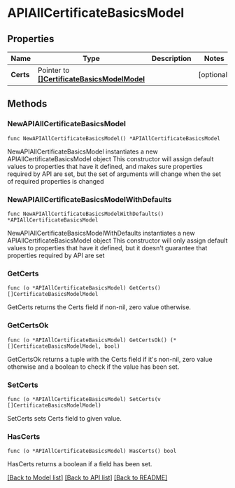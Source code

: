 # APIAllCertificateBasicsModel

## Properties

Name | Type | Description | Notes
------------ | ------------- | ------------- | -------------
**Certs** | Pointer to [**[]CertificateBasicsModelModel**](CertificateBasicsModelModel.md) |  | [optional] 

## Methods

### NewAPIAllCertificateBasicsModel

`func NewAPIAllCertificateBasicsModel() *APIAllCertificateBasicsModel`

NewAPIAllCertificateBasicsModel instantiates a new APIAllCertificateBasicsModel object
This constructor will assign default values to properties that have it defined,
and makes sure properties required by API are set, but the set of arguments
will change when the set of required properties is changed

### NewAPIAllCertificateBasicsModelWithDefaults

`func NewAPIAllCertificateBasicsModelWithDefaults() *APIAllCertificateBasicsModel`

NewAPIAllCertificateBasicsModelWithDefaults instantiates a new APIAllCertificateBasicsModel object
This constructor will only assign default values to properties that have it defined,
but it doesn't guarantee that properties required by API are set

### GetCerts

`func (o *APIAllCertificateBasicsModel) GetCerts() []CertificateBasicsModelModel`

GetCerts returns the Certs field if non-nil, zero value otherwise.

### GetCertsOk

`func (o *APIAllCertificateBasicsModel) GetCertsOk() (*[]CertificateBasicsModelModel, bool)`

GetCertsOk returns a tuple with the Certs field if it's non-nil, zero value otherwise
and a boolean to check if the value has been set.

### SetCerts

`func (o *APIAllCertificateBasicsModel) SetCerts(v []CertificateBasicsModelModel)`

SetCerts sets Certs field to given value.

### HasCerts

`func (o *APIAllCertificateBasicsModel) HasCerts() bool`

HasCerts returns a boolean if a field has been set.


[[Back to Model list]](../README.md#documentation-for-models) [[Back to API list]](../README.md#documentation-for-api-endpoints) [[Back to README]](../README.md)


